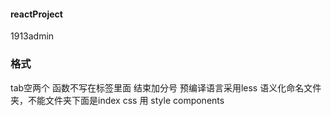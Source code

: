 #### reactProject

1913admin
### 格式
tab空两个
函数不写在标签里面
结束加分号
预编译语言采用less
语义化命名文件夹，不能文件夹下面是index
css 用 style components
